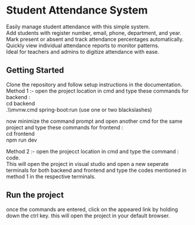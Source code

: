 # Student Attendance System

Easily manage student attendance with this simple system.  
Add students with register number, email, phone, department, and year.  
Mark present or absent and track attendance percentages automatically.  
Quickly view individual attendance reports to monitor patterns.  
Ideal for teachers and admins to digitize attendance with ease.

## Getting Started
Clone the repository and follow setup instructions in the documentation.
Method 1 :-
open the project location in cmd and type these commands 
for backend :  
           cd backend   
           .\\\\mvnw.cmd spring-boot:run (use one or two blackslashes)

now minimize the command prompt and open another cmd for the same project and type these commands
for frontend :  
            cd frontend   
            npm run dev



Method 2 :-
open the projecct location in cmd and type the command : code.  
This will open the project in visual studio and open a new seperate terminals for both backend and frontend and type the codes mentioned in method 1 in the respective terminals.




## Run the project
once the commands are entered, click on the appeared link by holding down the ctrl key. this will open the project in your default browser.            

